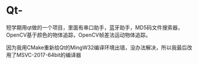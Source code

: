 # Qt-
短学期用qt做的一个项目，里面有串口助手，蓝牙助手，MD5码文件搜索器，OpenCV基于颜色的物体追踪，OpenCV帧差法运动物体追踪。

因为我用CMake重新给Qt的MingW32编译环境出错，没办法解决，所以我最后改用了MSVC-2017-64bit的编译器


